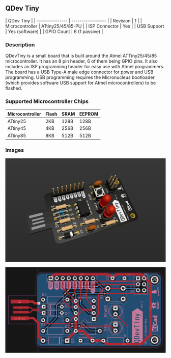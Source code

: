 ## QDev Tiny

| QDev Tiny                           |
| --------------- | ----------------- |
| Revision        | 1                 |
| Microcontroller | ATtiny25/45/85-PU |
| ISP Connector   | Yes               |
| USB Support     | Yes (software)    |
| GPIO Count      | 6 (1 passive)     |

### Description

QDevTiny is a small board that is built around the Atmel ATTiny25/45/85 microcontroller. It has an 8 pin header, 6 of them being GPIO pins. It also includes an ISP programming header for easy use with Atmel programmers. The board has a USB Type-A male edge connector for power and USB programming. USB programming requires the Micronucleus bootloader (which provides software USB support for Atmel microcontrollers) to be flashed.

### Supported Microcontroller Chips

| Microcontroller   | Flash | SRAM | EEPROM |
| ----------------- | ----- | ---- | ------ |
| ATtiny25          | 2KB   | 128B | 128B   |
| ATtiny45          | 4KB   | 256B | 256B   |
| ATtiny85          | 8KB   | 512B | 512B   |

### Images

![](https://github.com/qewer33/QDev-Boards/blob/main/assets/qdevtiny-3d-board.png?raw=true)

![](https://github.com/qewer33/QDev-Boards/blob/main/assets/qdevtiny-pcb-board.png?raw=true)
